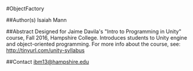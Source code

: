 #ObjectFactory

##Author(s)
Isaiah Mann

##Abstract
Designed for Jaime Davila's "Intro to Programming in Unity" course, Fall 2016, Hampshire College. Introduces students to Unity engine and object-oriented programming. For more info about the course, see: http://tinyurl.com/unity-syllabus

##Contact
ibm13@hampshire.edu

